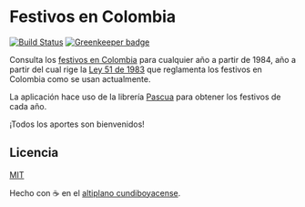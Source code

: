 # Festivos en Colombia

[![Build Status](https://travis-ci.com/MauricioRobayo/www.feriadoscolombia.com.svg?branch=master)](https://travis-ci.com/MauricioRobayo/www.feriadoscolombia.com)
[![Greenkeeper badge](https://badges.greenkeeper.io/MauricioRobayo/www.feriadoscolombia.com.svg)](https://greenkeeper.io/)

Consulta los [festivos en Colombia](https://mauriciorobayo.github.io/festivos-colombia) para cualquier año a partir de 1984, año a partir del cual rige la [Ley 51 de 1983](https://www.alcaldiabogota.gov.co/sisjur/normas/Norma1.jsp?i=4954) que reglamenta los festivos en Colombia como se usan actualmente.

La aplicación hace uso de la librería [Pascua](https://www.npmjs.com/package/pascua) para obtener los festivos de cada año.

¡Todos los aportes son bienvenidos!

## Licencia

[MIT](LICENSE)

Hecho con ☕ en el [altiplano cundiboyacense](https://es.wikipedia.org/wiki/Altiplano_cundiboyacense).

